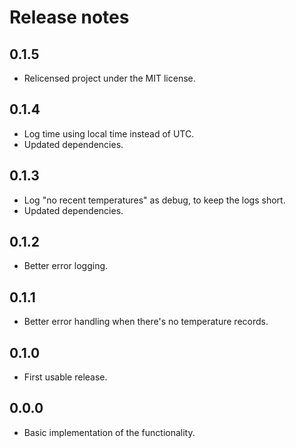 # Release notes

## 0.1.5

* Relicensed project under the MIT license.

## 0.1.4

* Log time using local time instead of UTC.
* Updated dependencies.

## 0.1.3

* Log "no recent temperatures" as debug, to keep the logs short.
* Updated dependencies.

## 0.1.2

* Better error logging.

## 0.1.1

* Better error handling when there's no temperature records.

## 0.1.0

* First usable release.

## 0.0.0

* Basic implementation of the functionality.
